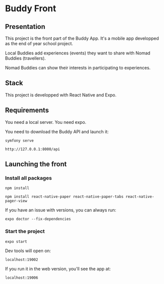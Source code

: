 # Buddy Front

## Presentation

This project is the front part of the Buddy App. It's a mobile app developped as the end of year school project.

Local Buddies add experiences (events) they want to share with Nomad Buddies (travellers).

Nomad Buddies can show their interests in participating to experiences.


## Stack

This project is developped with React Native and Expo.

## Requirements

You need a local server. You need expo.

You need to download the Buddy API and launch it:

    symfony serve

    http://127.0.0.1:8000/api


## Launching the front 

### Install all packages 
    
    npm install

    npm install react-native-paper react-native-paper-tabs react-native-pager-view

If you have an issue with versions, you can always run:

    expo doctor --fix-dependencies

### Start the project

    expo start
 
Dev tools will open on:

    localhost:19002

If you run it in the web version, you'll see the app at:

    localhost:19006
